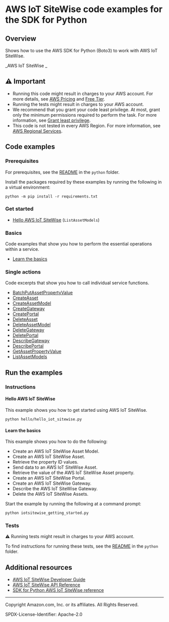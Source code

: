 # AWS IoT SiteWise code examples for the SDK for Python

## Overview

Shows how to use the AWS SDK for Python (Boto3) to work with AWS IoT SiteWise.

<!--custom.overview.start-->
<!--custom.overview.end-->

_AWS IoT SiteWise _

## ⚠ Important

* Running this code might result in charges to your AWS account. For more details, see [AWS Pricing](https://aws.amazon.com/pricing/) and [Free Tier](https://aws.amazon.com/free/).
* Running the tests might result in charges to your AWS account.
* We recommend that you grant your code least privilege. At most, grant only the minimum permissions required to perform the task. For more information, see [Grant least privilege](https://docs.aws.amazon.com/IAM/latest/UserGuide/best-practices.html#grant-least-privilege).
* This code is not tested in every AWS Region. For more information, see [AWS Regional Services](https://aws.amazon.com/about-aws/global-infrastructure/regional-product-services).

<!--custom.important.start-->
<!--custom.important.end-->

## Code examples

### Prerequisites

For prerequisites, see the [README](../../README.md#Prerequisites) in the `python` folder.

Install the packages required by these examples by running the following in a virtual environment:

```
python -m pip install -r requirements.txt
```

<!--custom.prerequisites.start-->
<!--custom.prerequisites.end-->

### Get started

- [Hello AWS IoT SiteWise](hello/hello_iot_sitewise.py#L4) (`ListAssetModels`)


### Basics

Code examples that show you how to perform the essential operations within a service.

- [Learn the basics](iotsitewise_getting_started.py)


### Single actions

Code excerpts that show you how to call individual service functions.

- [BatchPutAssetPropertyValue](iotsitewise_wrapper.py#L155)
- [CreateAsset](iotsitewise_wrapper.py#L75)
- [CreateAssetModel](iotsitewise_wrapper.py#L41)
- [CreateGateway](iotsitewise_wrapper.py#L315)
- [CreatePortal](iotsitewise_wrapper.py#L259)
- [DeleteAsset](iotsitewise_wrapper.py#L415)
- [DeleteAssetModel](iotsitewise_wrapper.py#L434)
- [DeleteGateway](iotsitewise_wrapper.py#L371)
- [DeletePortal](iotsitewise_wrapper.py#L393)
- [DescribeGateway](iotsitewise_wrapper.py#L347)
- [DescribePortal](iotsitewise_wrapper.py#L315)
- [GetAssetPropertyValue](iotsitewise_wrapper.py#L229)
- [ListAssetModels](iotsitewise_wrapper.py#L105)


<!--custom.examples.start-->
<!--custom.examples.end-->

## Run the examples

### Instructions


<!--custom.instructions.start-->
<!--custom.instructions.end-->

#### Hello AWS IoT SiteWise

This example shows you how to get started using AWS IoT SiteWise.

```
python hello/hello_iot_sitewise.py
```

#### Learn the basics

This example shows you how to do the following:

- Create an AWS IoT SiteWise Asset Model.
- Create an AWS IoT SiteWise Asset.
- Retrieve the property ID values.
- Send data to an AWS IoT SiteWise Asset.
- Retrieve the value of the AWS IoT SiteWise Asset property.
- Create an AWS IoT SiteWise Portal.
- Create an AWS IoT SiteWise Gateway.
- Describe the AWS IoT SiteWise Gateway.
- Delete the AWS IoT SiteWise Assets.

<!--custom.basic_prereqs.iotsitewise_Scenario.start-->
<!--custom.basic_prereqs.iotsitewise_Scenario.end-->

Start the example by running the following at a command prompt:

```
python iotsitewise_getting_started.py
```


<!--custom.basics.iotsitewise_Scenario.start-->
<!--custom.basics.iotsitewise_Scenario.end-->


### Tests

⚠ Running tests might result in charges to your AWS account.


To find instructions for running these tests, see the [README](../../README.md#Tests)
in the `python` folder.



<!--custom.tests.start-->
<!--custom.tests.end-->

## Additional resources

- [AWS IoT SiteWise Developer Guide](https://docs.aws.amazon.com/iot-sitewise/latest/userguide/what-is-sitewise.html)
- [AWS IoT SiteWise API Reference](https://docs.aws.amazon.com/iot-sitewise/latest/APIReference/Welcome.html)
- [SDK for Python AWS IoT SiteWise reference](https://boto3.amazonaws.com/v1/documentation/api/latest/reference/services/iotsitewise.html)

<!--custom.resources.start-->
<!--custom.resources.end-->

---

Copyright Amazon.com, Inc. or its affiliates. All Rights Reserved.

SPDX-License-Identifier: Apache-2.0
